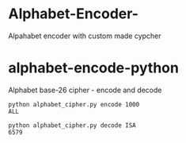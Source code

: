 # Alphabet-Encoder-
Alpahabet encoder with custom made cypcher
# alphabet-encode-python
Alphabet base-26 cipher - encode and decode 

```
python alphabet_cipher.py encode 1000
ALL

python alphabet_cipher.py decode ISA
6579
```
